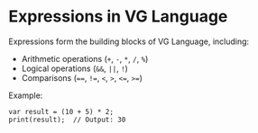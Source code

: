 # Expressions in VG Language

Expressions form the building blocks of VG Language, including:
- Arithmetic operations (`+`, `-`, `*`, `/`, `%`)
- Logical operations (`&&`, `||`, `!`)
- Comparisons (`==`, `!=`, `<`, `>`, `<=`, `>=`)

Example:
```vg
var result = (10 + 5) * 2;
print(result);  // Output: 30
```



